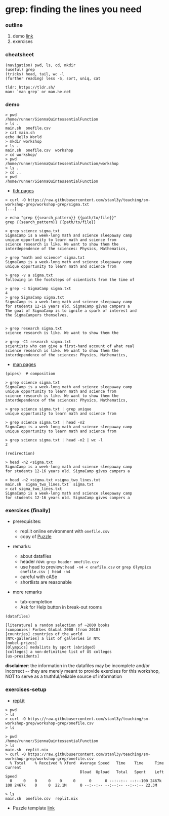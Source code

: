 # grep: finding the lines you need

### outline
1. demo [link](https://repl.it/languages/bash)
2. exercises

### cheatsheet

```
(navigation) pwd, ls, cd, mkdir
(useful) grep
(tricks) head, tail, wc -l
(further reading) less -S, sort, uniq, cat

tldr: https://tldr.sh/
man: `man grep` or man.he.net
```

### demo
```
> pwd
/home/runner/SiennaQuintessentialFunction
> ls .
main.sh  onefile.csv
> cat main.sh
echo Hello World
> mkdir workshop
> ls .
main.sh  onefile.csv  workshop
> cd workshop/
> pwd
/home/runner/SiennaQuintessentialFunction/workshop
> ls .
> cd ..
> pwd
/home/runner/SiennaQuintessentialFunction
```

- [tldr pages](https://tldr.sh/)

```
> curl -O https://raw.githubusercontent.com/stanl3y/teaching/sm-workshop-grep/workshop-grep/sigma.txt
[...]

> echo "grep {{search_pattern}} {{path/to/file}}"
grep {{search_pattern}} {{path/to/file}}

> grep science sigma.txt 
SigmaCamp is a week-long math and science sleepaway camp
unique opportunity to learn math and science from
science research is like. We want to show them the 
interdependence of the sciences: Physics, Mathematics, 

> grep "math and science" sigma.txt 
SigmaCamp is a week-long math and science sleepaway camp
unique opportunity to learn math and science from

> grep -v a sigma.txt 
following in the footsteps of scientists from the time of 

> grep -c SigmaCamp sigma.txt 
4
> grep SigmaCamp sigma.txt
SigmaCamp is a week-long math and science sleepaway camp
for students 12-16 years old. SigmaCamp gives campers a
The goal of SigmaCamp is to ignite a spark of interest and
the SigmaCampers themselves.


> grep research sigma.txt 
science research is like. We want to show them the 

> grep -C1 research sigma.txt 
scientists who can give a first-hand account of what real 
science research is like. We want to show them the 
interdependence of the sciences: Physics, Mathematics, 
```

- [man pages](http://man.he.net/)

```
(pipes)  # composition

> grep science sigma.txt
SigmaCamp is a week-long math and science sleepaway camp
unique opportunity to learn math and science from
science research is like. We want to show them the 
interdependence of the sciences: Physics, Mathematics, 

> grep science sigma.txt | grep unique
unique opportunity to learn math and science from

> grep science sigma.txt | head -n2
SigmaCamp is a week-long math and science sleepaway camp
unique opportunity to learn math and science from

> grep science sigma.txt | head -n2 | wc -l
2
```

```
(redirection)

> head -n2 <sigma.txt
SigmaCamp is a week-long math and science sleepaway camp
for students 12-16 years old. SigmaCamp gives campers a

> head -n2 <sigma.txt >sigma_two_lines.txt
main.sh  sigma_two_lines.txt  sigma.txt
> cat sigma_two_lines.txt
SigmaCamp is a week-long math and science sleepaway camp
for students 12-16 years old. SigmaCamp gives campers a
```

### exercises (finally)
- prerequisites:
  - repl.it online environment with `onefile.csv`
  - copy of [Puzzle](https://docs.google.com/spreadsheets/d/11DTy6yZE3u2LqXdtTCnPEkvXgRDH9cpUZMbSH4w8hcQ/edit?usp=sharing)


- remarks:
  - about datafiles
  - header row: `grep header onefile.csv`
  - use head to preview: `head -n4 < onefile.csv` or `grep Olympics onefile.csv | head -n4`
  - careful with cASe
  - shortlists are reasonable

- more remarks
  - tab-completion
  - Ask for Help button in break-out rooms


```
(datafiles)

[literature] a random selection of ~2000 books
[companies] Forbes Global 2000 (from 2018)
[countries] countries of the world
[NYC-galleries] a list of galleries in NYC
[nobel-prizes]
[Olympics] medalists by sport (abridged)
[colleges] a non-definitive list of US colleges
[us-presidents]
```

__disclaimer__: the information in the datafiles may be incomplete and/or incorrect -- they are merely meant to provide exercises for this workshop, NOT to serve as a truthful/reliable source of information


### exercises-setup
- [repl.it](https://repl.it/languages/bash)

```
> pwd
> ls
> curl -O https://raw.githubusercontent.com/stanl3y/teaching/sm-workshop-grep/workshop-grep/onefile.csv
> ls
```

```
> pwd
/home/runner/SiennaQuintessentialFunction
> ls
main.sh  replit.nix
> curl -O https://raw.githubusercontent.com/stanl3y/teaching/sm-workshop-grep/workshop-grep/onefile.csv
  % Total    % Received % Xferd  Average Speed   Time    Time     Time  Current
                                 Dload  Upload   Total   Spent    Left  Speed
  0     0    0     0    0     0      0      0 --:--:-- --:--100 2467k  100 2467k    0     0  22.1M      0 --:--:-- --:--:-- --:--:-- 22.3M

> ls
main.sh  onefile.csv  replit.nix
```


- Puzzle template [link](https://docs.google.com/spreadsheets/d/11DTy6yZE3u2LqXdtTCnPEkvXgRDH9cpUZMbSH4w8hcQ/edit?usp=sharing)

